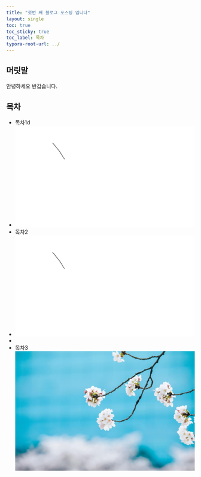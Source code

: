 ```yaml
---
title: "첫번 째 블로그 포스팅 입니다"
layout: single
toc: true
toc_sticky: true
toc_label: 목차
typora-root-url: ../
---
```


## 머릿말

안녕하세요 반갑습니다.

## 목차

- 목차1d
- ![ssimg](/images/2023-09-26-first/ssimg-1726297964626-3.png)
- 목차2
- ![ssimg](/images/2023-09-26-first/ssimg.png)
- 
- 목차3![wrtFileImageView](/images/2023-09-26-first/wrtFileImageView.jpg)
